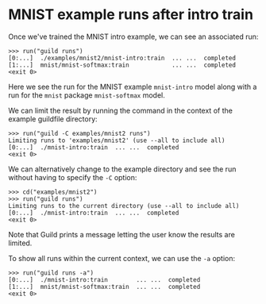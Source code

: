 # MNIST example runs after intro train

Once we've trained the MNIST intro example, we can see an associated
run:

    >>> run("guild runs")
    [0:...]  ./examples/mnist2/mnist-intro:train  ... ...  completed
    [1:...]  mnist/mnist-softmax:train            ... ...  completed
    <exit 0>

Here we see the run for the MNIST example `mnist-intro` model along
with a run for the `mnist` package `mnist-softmax` model.

We can limit the result by running the command in the context of the
example guildfile directory:

    >>> run("guild -C examples/mnist2 runs")
    Limiting runs to 'examples/mnist2' (use --all to include all)
    [0:...]  ./mnist-intro:train  ... ...  completed
    <exit 0>

We can alternatively change to the example directory and see the run
without having to specify the `-C` option:

    >>> cd("examples/mnist2")
    >>> run("guild runs")
    Limiting runs to the current directory (use --all to include all)
    [0:...]  ./mnist-intro:train  ... ...  completed
    <exit 0>

Note that Guild prints a message letting the user know the results are
limited.

To show all runs within the current context, we can use the `-a`
option:

    >>> run("guild runs -a")
    [0:...]  ./mnist-intro:train        ... ...  completed
    [1:...]  mnist/mnist-softmax:train  ... ...  completed
    <exit 0>
